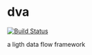 # dva

[![Build Status](https://travis-ci.org/hopperhuang/reaction.svg?branch=master)](https://travis-ci.org/hopperhuang/reaction)

a ligth data flow framework